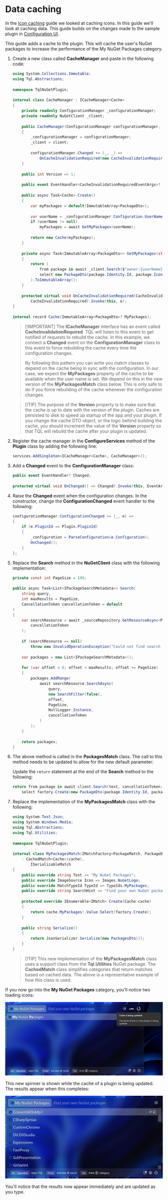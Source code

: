 # Data caching

In the [Icon caching](Icon-caching.md) guide we looked at caching icons. In this
guide we'll look at caching data. This guide builds on the changes made to the
sample plugin in [Configuration UI](Configuration-UI.md).

This guide adds a cache to the plugin. This will cache the user's NuGet packages
to increase the performance of the My NuGet Packages category.

1. Create a new class called **CacheManager** and paste in the following code:

   ```cs
   using System.Collections.Immutable;
   using Tql.Abstractions;

   namespace TqlNuGetPlugin;

   internal class CacheManager : ICacheManager<Cache>
   {
       private readonly ConfigurationManager _configurationManager;
       private readonly NuGetClient _client;

       public CacheManager(ConfigurationManager configurationManager, NuGetClient client)
       {
           _configurationManager = configurationManager;
           _client = client;

           configurationManager.Changed += (_, _) =>
               OnCacheInvalidationRequired(new CacheInvalidationRequiredEventArgs(true));
       }

       public int Version => 1;

       public event EventHandler<CacheInvalidationRequiredEventArgs>? CacheInvalidationRequired;

       public async Task<Cache> Create()
       {
           var myPackages = default(ImmutableArray<PackageDto>);

           var userName = _configurationManager.Configuration.UserName;
           if (userName != null)
               myPackages = await GetMyPackages(userName);

           return new Cache(myPackages);
       }

       private async Task<ImmutableArray<PackageDto>> GetMyPackages(string userName)
       {
           return (
               from package in await _client.Search($"owner:{userName}", 1000)
               select new PackageDto(package.Identity.Id, package.IconUrl?.ToString())
           ).ToImmutableArray();
       }

       protected virtual void OnCacheInvalidationRequired(CacheInvalidationRequiredEventArgs e) =>
           CacheInvalidationRequired?.Invoke(this, e);
   }

   internal record Cache(ImmutableArray<PackageDto>? MyPackages);
   ```

   > [!IMPORTANT] The **ICacheManager** interface has an event called
   > **CacheInvalidationRequired**. TQL will listen to this event to get
   > notified of requests to rebuild the cache. In this example, we connect a
   > **Changed** event on the **ConfigurationManager** class to this event to
   > force rebuilding the cache every time the configuration changes.
   >
   > By following this pattern you can write you match classes to depend on the
   > cache being in sync with the configuration. In our case, we expect the
   > **MyPackages** property of the cache to be available when the user name is
   > set. We depend on this in the new version of the **MyPackagesMatch** class
   > below. This is only safe to do if you force rebuilding of the cache
   > whenever the configuration changes.

   > [!TIP] The purpose of the **Version** property is to make sure that the
   > cache is up to date with the version of the plugin. Caches are persisted to
   > disk to speed up startup of the app and your plugin. If you change the
   > cache DTO object, or the logic behind building the cache, you should
   > increment the value of the **Version** property so that TQL will rebuild
   > the cache after your plugin is updated.

2. Register the cache manager in the **ConfigureServices** method of the
   **Plugin** class by adding the following line:

   ```cs
   services.AddSingleton<ICacheManager<Cache>, CacheManager>();
   ```

3. Add a **Changed** event to the **ConfigurationManager** class:

   ```cs
   public event EventHandler? Changed;

   protected virtual void OnChanged() => Changed?.Invoke(this, EventArgs.Empty);
   ```

4. Raise the **Changed** event when the configuration changes. In the
   constructor, change the **ConfigurationChanged** event handler to the
   following:

   ```cs
   configurationManager.ConfigurationChanged += (_, e) =>
   {
       if (e.PluginId == Plugin.PluginId)
       {
           _configuration = ParseConfiguration(e.Configuration);
           OnChanged();
       }
   };
   ```

5. Replace the **Search** method in the **NuGetClient** class with the following
   implementation:

   ```cs
   private const int PageSize = 100;

   public async Task<List<IPackageSearchMetadata>> Search(
       string query,
       int maxResults = PageSize,
       CancellationToken cancellationToken = default
   )
   {
       var searchResource = await _sourceRepository.GetResourceAsync<PackageSearchResource>(
           cancellationToken
       );

       if (searchResource == null)
           throw new InvalidOperationException("Could not find search resource");

       var packages = new List<IPackageSearchMetadata>();

       for (var offset = 0; offset < maxResults; offset += PageSize)
       {
           packages.AddRange(
               await searchResource.SearchAsync(
                   query,
                   new SearchFilter(false),
                   offset,
                   PageSize,
                   NullLogger.Instance,
                   cancellationToken
               )
           );
       }

       return packages;
   }
   ```

6. The above method is called in the **PackagesMatch** class. The call to this
   method needs to be updated to allow for the new default parameter:

   Update the `return` statement at the end of the **Search** method to the
   following:

   ```cs
   return from package in await client.Search(text, cancellationToken: cancellationToken)
       select factory.Create(new PackageDto(package.Identity.Id, package.IconUrl?.ToString()));
   ```

7. Replace the implementation of the **MyPackagesMatch** class with the
   following:

   ```cs
   using System.Text.Json;
   using System.Windows.Media;
   using Tql.Abstractions;
   using Tql.Utilities;

   namespace TqlNuGetPlugin;

   internal class MyPackagesMatch(IMatchFactory<PackageMatch, PackageDto> factory, ICache<Cache> cache)
       : CachedMatch<Cache>(cache),
           ISerializableMatch
   {
       public override string Text => "My NuGet Packages";
       public override ImageSource Icon => Images.NuGetLogo;
       public override MatchTypeId TypeId => TypeIds.MyPackages;
       public override string SearchHint => "Find your own NuGet packages";

       protected override IEnumerable<IMatch> Create(Cache cache)
       {
           return cache.MyPackages!.Value.Select(factory.Create);
       }

       public string Serialize()
       {
           return JsonSerializer.Serialize(new PackagesDto());
       }
   }
   ```

   > [!TIP] This new implementation of the **MyPackagesMatch** class uses a
   > support class from the **Tql.Utilities** NuGet package. The **CachedMatch**
   > class simplifies categories that return matches based on cached data. The
   > above is a representative example of how this class is used.

If you now go into the **My NuGet Packages** category, you'll notice two loading
icons:

![=2x](../Images/Cache-rebuilding.png)

This new spinner is shown while the cache of a plugin is being updated. The
results appear when this completes:

![=2x](../Images/Cached-search-results.png)

You'll notice that the results now appear immediately and are updated as you
type.
